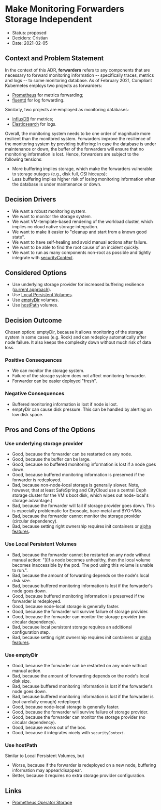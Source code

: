 # Make Monitoring Forwarders Storage Independent

* Status: proposed
* Deciders: Cristian
* Date: 2021-02-05

## Context and Problem Statement

In the context of this ADR, **forwarders** refers to any components that are necessary to forward monitoring information -- specifically traces, metrics and logs -- to some monitoring database. As of February 2021, Compliant Kubernetes employs two projects as forwarders:

* [Prometheus](https://prometheus.io/) for metrics forwarding;
* [fluentd](https://www.fluentd.org/) for log forwarding.

Similarly, two projects are employed as monitoring databases:

* [InfluxDB](https://www.influxdata.com/) for metrics;
* [Elasticsearch](https://opendistro.github.io/for-elasticsearch/) for logs.

Overall, the monitoring system needs to be one order of magnitude more resilient than the monitored system. Forwarders improve the resilience of the monitoring system by providing buffering: In case the database is under maintenance or down, the buffer of the forwarders will ensure that no monitoring information is lost.
Hence, forwarders are subject to the following tensions:

* More buffering implies storage, which make the forwarders vulnerable to storage outages (e.g., disk full, CSI hiccups);
* Less buffering implies higher risk of losing monitoring information when the database is under maintenance or down.

## Decision Drivers

* We want a robust monitoring system.
* We want to monitor the storage system.
* We want VM-template-based rendering of the workload cluster, which implies no cloud native storage integration.
* We want to make it easier to "cleanup and start from a known good state".
* We want to have self-healing and avoid manual actions after failure.
* We want to be able to find the root cause of an incident quickly.
* We want to run as many components non-root as possible and tightly integrate with [securityContext](https://kubernetes.io/docs/tasks/configure-pod-container/security-context/#configure-volume-permission-and-ownership-change-policy-for-pods).

## Considered Options

* Use underlying storage provider for increased buffering resilience ([current approach](https://github.com/elastisys/compliantkubernetes-apps/blob/v0.9.0/helmfile/values/kube-prometheus-stack-wc.yaml.gotmpl#L100)).
* Use [Local Persistent Volumes](https://kubernetes.io/blog/2018/04/13/local-persistent-volumes-beta/).
* Use [emptyDir](https://kubernetes.io/docs/concepts/storage/volumes/#emptydir) volumes.
* Use [hostPath](https://kubernetes.io/docs/concepts/storage/volumes/#hostpath) volumes.

## Decision Outcome

Chosen option: emptyDir, because it allows monitoring of the storage system in some cases (e.g. Rook) and can redeploy automatically after node failure. It also keeps the complexity down without much risk of data loss.

### Positive Consequences

* We can monitor the storage system.
* Failure of the storage system does not affect monitoring forwarder.
* Forwarder can be easier deployed "fresh".

### Negative Consequences

* Buffered monitoring information is lost if node is lost.
* emptyDir can cause disk pressure. This can be handled by alerting on low disk space.

## Pros and Cons of the Options

### Use underlying storage provider

* Good, because the forwarder can be restarted on any node.
* Good, because the buffer can be large.
* Good, because no buffered monitoring information is lost if a node goes down.
* Good, because buffered monitoring information is preserved if the forwarder is redeployed.
* Bad, because non-node-local storage is generally slower. Note, however, that at least SafeSpring and CityCloud use a central Ceph storage cluster for the VM's boot disk, which wipes out node-local's storage advantage.)
* Bad, because the forwarder will fail if storage provider goes down. This is especially problematic for Exoscale, bare-metal and BYO-VMs.
* Bad, because the forwarder cannot monitor the storage provider (circular dependency).
* Bad, because setting right ownership requires init containers or [alpha features](https://kubernetes.io/docs/tasks/configure-pod-container/security-context/#configure-volume-permission-and-ownership-change-policy-for-pods).

### Use Local Persistent Volumes

* Bad, because the forwarder cannot be restarted on any node without manual action: "[i]f a node becomes unhealthy, then the local volume becomes inaccessible by the pod. The pod using this volume is unable to run.".
* Bad, because the amount of forwarding depends on the node's local disk size.
* Bad, because buffered monitoring information is lost if the forwarder's node goes down.
* Good, because buffered monitoring information is preserved if the forwarder is redeployed.
* Good, because node-local storage is generally faster.
* Good, because the forwarder will survive failure of storage provider.
* Good, because the forwarder can monitor the storage provider (no circular dependency).
* Bad, because local persistent storage requires an additional configuration step.
* Bad, because setting right ownership requires init containers or [alpha features](https://kubernetes.io/docs/tasks/configure-pod-container/security-context/#configure-volume-permission-and-ownership-change-policy-for-pods).

### Use emptyDir

* Good, because the forwarder can be restarted on any node without manual action.
* Bad, because the amount of forwarding depends on the node's local disk size.
* Bad, because buffered monitoring information is lost if the forwarder's node goes down.
* Bad, because buffered monitoring information is lost if the forwarder is (not carefully enough) redeployed.
* Good, because node-local storage is generally faster.
* Good, because the forwarder will survive failure of storage provider.
* Good, because the forwarder can monitor the storage provider (no circular dependency).
* Good, because works out of the box.
* Good, because it integrates nicely with `securityContext`.

### Use hostPath

Similar to Local Persistent Volumes, but

* Worse, because if the forwarder is redeployed on a new node, buffering information may appear/disappear.
* Better, because it requires no extra storage provider configuration.

## Links

* [Prometheus Operator Storage](https://github.com/prometheus-operator/prometheus-operator/blob/master/Documentation/user-guides/storage.md)
